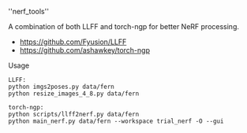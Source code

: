 ''nerf_tools''

A combination of both LLFF and torch-ngp for better NeRF processing.

- https://github.com/Fyusion/LLFF
- https://github.com/ashawkey/torch-ngp



Usage

```
LLFF: 
python imgs2poses.py data/fern
python resize_images_4_8.py data/fern

torch-ngp:
python scripts/llff2nerf.py data/fern
python main_nerf.py data/fern --workspace trial_nerf -O --gui
```

